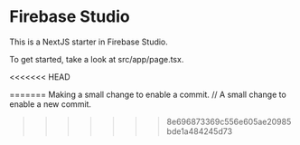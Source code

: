# Firebase Studio

This is a NextJS starter in Firebase Studio.

To get started, take a look at src/app/page.tsx.

<<<<<<< HEAD
<!-- Commit to resolve divergent branches -->
=======
Making a small change to enable a commit.
// A small change to enable a new commit.
>>>>>>> 8e696873369c556e605ae20985bde1a484245d73
